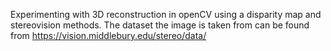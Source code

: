 Experimenting with 3D reconstruction in openCV using a disparity map and stereovision methods. The dataset the image is taken from can be found from https://vision.middlebury.edu/stereo/data/